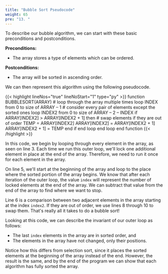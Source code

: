```yaml
---
title: "Bubble Sort Pseudocode"
weight: 65
pre: "13. "
---
```


To describe our bubble algorithm, we can start with these basic preconditions and postconditions.

**Preconditions:**

* The array stores a type of elements which can be ordered.  

**Postconditions:**

* The array will be sorted in ascending order.

We can then represent this algorithm using the following pseudocode.

{{< highlight lineNos="true" lineNoStart="1" type="py" >}}
function BUBBLESORT(ARRAY)
    # loop through the array multiple times
    loop INDEX from 0 to size of ARRAY – 1
        # consider every pair of elements except the sorted ones
        loop INDEX2 from 0 to size of ARRAY – 2 – INDEX
            if ARRAY[INDEX2] > ARRAY[INDEX2 + 1] then
                # swap elements if they are out of order
                TEMP = ARRAY[INDEX2]
                ARRAY[INDEX2] = ARRAY[INDEX2 + 1]
                ARRAY[INDEX2 + 1] = TEMP
            end if
        end loop
    end loop
end function
{{< /highlight >}}

In this code, we begin by looping through every element in the array, as seen on line 3. Each time we run this outer loop, we'll lock one additional element in place at the end of the array. Therefore, we need to run it once for each element in the array. 

On line 5, we'll start at the beginning of the array and loop to the place where the sorted portion of the array begins. We know that after each iteration of the outer loop, the value `index` will represent the number of locked elements at the end of the array. We can subtract that value from the end of the array to find where we want to stop. 

Line 6 is a comparison between two adjacent elements in the array starting at the index `index2`. If they are out of order, we use lines 8 through 10 to swap them. That's really all it takes to do a bubble sort!

Looking at this code, we can describe the invariant of our outer loop as follows:

* The last `index` elements in the array are in sorted order, and
* The elements in the array have not changed, only their positions.

Notice how this differs from selection sort, since it places the sorted elements at the beginning of the array instead of the end. However, the result is the same, and by the end of the program we can show that each algorithm has fully sorted the array. 
